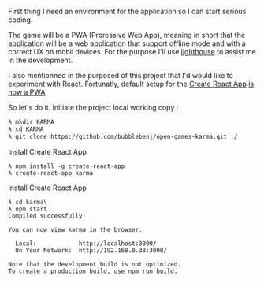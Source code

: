 First thing I need an environment for the application so I can start serious coding.

The game will be a PWA (Proressive Web App), meaning in short that the application will be a web application that support offline mode and with a correct UX on mobil devices.
For the purpose I'll use [lighthouse](https://medium.com/@addyosmani/progressive-web-apps-with-react-js-part-i-introduction-50679aef2b12) to assist me in the development.

I also mentionned in the purposed of this project that I'd would like to experiment with React.
Fortunatly, default setup for the [Create React App](https://reactjs.org/blog/2016/07/22/create-apps-with-no-configuration.html) [is now a PWA](https://reactjs.org/blog/2017/05/18/whats-new-in-create-react-app.html#progressive-web-apps-by-default)

So let's do it.
Initiate the project local working copy :
``` bash
λ mkdir KARMA
λ cd KARMA
λ git clone https://github.com/bubblebenj/open-games-karma.git ./
```

Install Create React App
```
λ npm install -g create-react-app
λ create-react-app karma
```

Install Create React App
```
λ cd karma\
λ npm start
Compiled successfully!

You can now view karma in the browser.

  Local:            http://localhost:3000/
  On Your Network:  http://192.168.0.38:3000/

Note that the development build is not optimized.
To create a production build, use npm run build.
```

